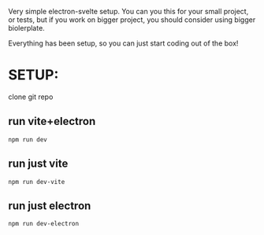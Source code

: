 Very simple electron-svelte setup. You can you this for your small project, or tests, but if you work on bigger project, you should consider using bigger biolerplate.

Everything has been setup, so you can just start coding out of the box!

# SETUP:

clone git repo

## run vite+electron
```
npm run dev
```

## run just vite
```
npm run dev-vite
```

## run just electron
```
npm run dev-electron
```

